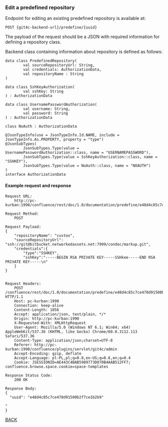 
### Edit a predefined repository

Endpoint for editing an existing predefined repository is available at:

```
POST {git4c-backend-url}/predefine/{uuid}
```


The payload of the request should be a JSON with required information for defining a repository class.

Backend class containing information about repository is defined as follows:

```
data class PredefinedRepository(
        val sourceRepositoryUrl: String,
        val credentials: AuthorizationData,
        val repositoryName : String
)

data class SshKeyAuthorization(
        val sshKey: String
) : AuthorizationData

data class UsernamePasswordAuthorization(
        val username: String,
        val password: String
) : AuthorizationData

class NoAuth : AuthorizationData

@JsonTypeInfo(use = JsonTypeInfo.Id.NAME, include = JsonTypeInfo.As.PROPERTY, property = "type")
@JsonSubTypes(
        JsonSubTypes.Type(value = UsernamePasswordAuthorization::class, name = "USERNAMEPASSWORD"),
        JsonSubTypes.Type(value = SshKeyAuthorization::class, name = "SSHKEY"),
        JsonSubTypes.Type(value = NoAuth::class, name = "NOAUTH")
)
interface AuthorizationData
```


#### Example request and response
```
Request URL:
    http://pc-kurban:1990/confluence/rest/doc/1.0/documentation/predefine/e48d4c85c7ce470d91500b2f7ce1b2b9

Request Method:
    POST

Request Payload:
{
    "repositoryName": "custoo",
    "sourceRepositoryUrl": "ssh://git@bitbucket.networkedassets.net:7999/condoc/markup.git",
    "credentials":{
        "type":"SSHKEY",
        "sshKey":"-----BEGIN RSA PRIVATE KEY-----SSHkee-----END RSA PRIVATE KEY-----\n"
    }
}


Request Headers:
    POST /confluence/rest/doc/1.0/documentation/predefine/e48d4c85c7ce470d91500b2f7ce1b2b9 HTTP/1.1
    Host: pc-kurban:1990
    Connection: keep-alive
    Content-Length: 1056
    Accept: application/json, text/plain, */*
    Origin: http://pc-kurban:1990
    X-Requested-With: XMLHttpRequest
    User-Agent: Mozilla/5.0 (Windows NT 6.1; Win64; x64) AppleWebKit/537.36 (KHTML, like Gecko) Chrome/60.0.3112.113 Safari/537.36
    Content-Type: application/json;charset=UTF-8
    Referer: http://pc-kurban:1990/confluence/plugins/servlet/git4c/admin
    Accept-Encoding: gzip, deflate
    Accept-Language: pl-PL,pl;q=0.8,en-US;q=0.6,en;q=0.4
    Cookie: JSESSIONID=AE443C4BAB5989773D070B4AAB512FF7; confluence.browse.space.cookie=space-templates

Response Status Code:
    200 OK

Response Body:
{
  "uuid": "e48d4c85c7ce470d91500b2f7ce1b2b9"

"
}
```

[BACK](../../../6.0%20-%20Runtime%20View.md)